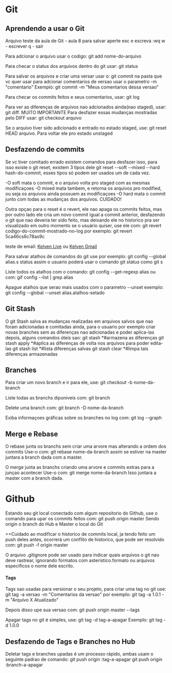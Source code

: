 # <b>Git</b>
## Aprendendo a usar o Git

Arquivo teste da aula de Git - aula 8
para salvar aperte esc e escreva :wq
w - escrever
q - sair

Para adcionar o arquivo usar o codigo: git add nome-do-arquivo

Para checar o status dos arquivos dentro do git usar: git status

Para salvar os arquivos e criar uma versar usar o: git commit
na pasta que vc quer usar
para adcionar comentarios de versao usar o parametro -m "comentario"
Exemplo: git commit -m "Meus comentarios dessa versao"

Para checar os commits feitos e seus comentarios, usar: git log

Para ver as diferenças de arquivos nao adcionados ainda(nao staged),
usar: git diff. MUITO IMPORTANTE
Para desfazer essas mudanças mostradas pelo DIFF usar: git checkout arquivo

Se o arquivo tiver sido adicionado e entrado no estado staged,
use: git reset HEAD arquivo. Para voltar ele pro estado unstaged
## Desfazendo de commits

Se vc tiver comitado errado existem comandos para desfazer isso,
para isso existe o git reset, existem 3 tipos dele
git reset --soft --mixed --hard hash-do-commit, 
esses tipos só podem ser usados um de cada vez.

-O soft mata o commit, e o arquivo volta pro staged com as mesmas modificaçoes
-O mixed mata tambem, e retorna os arquivos pro modified, ou seja
os arquivos ainda possuem as modificaçoes
-O hard mata o commit junto com todas as mudanças dos arquivos. CUIDADO!

Outra opçao para o reset é o revert, ele nao apaga os commits feitos, mas por
outro lado ele cria um novo commit igual a commit anterior, desfazendo o git
que nao deveria ter sido feito, mas deixando ele no historico pra ser visualizado
em outro momento se o usuário quiser, 
use ele com: git revert codigo-do-commit-mostrado-no-log
por exemplo: git revert 5ca46cs6c78as9c

teste de email: [Kelven Live](dmytresksn@hotmail.com) 
ou 
[Kelven Gmail](dmytres@gmail.com)

Para salvar atalhos de comandos do git use por exemplo:
git config --global alias.s status
assim o usuario poderá usar o comando git status como git s

Liste todos os atalhos com o comando: git config --get-regexp alias
ou com: gif config --list | grep alias

Apague atalhos que serao mais usados com o parametro --unset
exemplo: git config --global --unset alias.atalhos-setado

## Git Stash

O git Stash salva as mudanças realizadas em arquivos salvos que nao foram adicionadas
e comitadas ainda, para o usuario por exemplo criar novas branches sem as diferenças nao adicionadas e poder aplica-las depois, alguns comandos úteis sao:
git stash  *#armazena as diferenças
git stash apply *#aplica as diferenças de volta nos arquivos para poder edita-las
git stash list *#lista diferenças salvas
git stash clear *#limpa tais diferenças armazenadas

## Branches

Para criar um novo branch e ir para ele, use: git checkout -b nome-da-branch

Liste todas as branchs diponiveis com: git branch

Delete uma branch com: git branch -D nome-da-branch

Exiba informaçoes gráficas sobre os branches no log com: git log --graph
## Merge e Rebase

O rebase junta os branchs sem criar uma arvore mas alterando a ordem dos commits
Use-o com: git rebase nome-da-branch
assim se estiver na master juntara a
branch dada com a master.

O merge junta as branchs criando uma arvore e commits extras para a junçao acontecer
Use-o com: git merge nome-da-branch
Isso juntara a master com a branch dada.

# **Github**

Estando seu git local conectado com algum repositorio do Github, use o comando
para upar os commits feitos com: git push origin master
Sendo origin o branch do Hub e Master o local do Git

==Cuidado ao modificar o historico de commits local, ja tendo feito um push deles antes,
ocorrerá um conflito de historico, que pode ser resolvido com: git push -f origin master

O arquivo .gitignore pode ser usado para indicar quais arquivos o git nao deve
rastrear, ignorando formatos com asteristico.formato
ou arquivos especificos o nome dele escrito.

#### Tags

Tags sao usadas para versionar o seu projeto, para criar uma tag no git use:
git tag -a versao -m "Comentarios da versao"
por exemplo: git tag -a 1.0.1 -m "Arquivo X Atualizado"

Depois disso upe sua versao com: git push origin master --tags

Apagar tags no git é simples, use: git tag -d tag-a-apagar
Exemplo: git tag -d 1.0.0

## Desfazendo de Tags e Branches no Hub

Deletar tags e branches upadas é um processo rápido, ambas usam o seguinte
padrao de comando:
git push origin :tag-a-apagar
git push origin :branch-a-apagar

